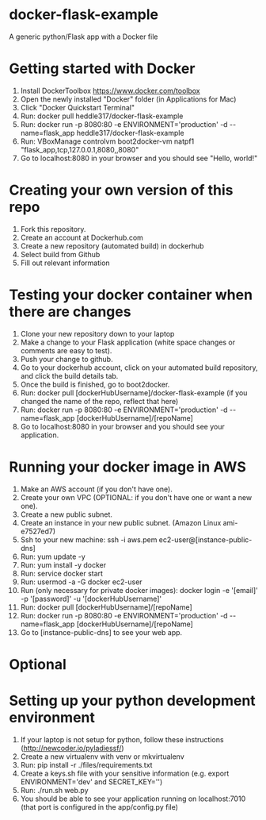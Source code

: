 # docker-flask-example
A generic python/Flask app with a Docker file

# Getting started with Docker
1. Install DockerToolbox https://www.docker.com/toolbox
2. Open the newly installed "Docker" folder (in Applications for Mac)
3. Click "Docker Quickstart Terminal"
3. Run: docker pull heddle317/docker-flask-example
4. Run: docker run -p 8080:80 -e ENVIRONMENT='production' -d --name=flask_app heddle317/docker-flask-example
5. Run: VBoxManage controlvm boot2docker-vm natpf1 "flask_app,tcp,127.0.0.1,8080,,8080"
6. Go to localhost:8080 in your browser and you should see "Hello, world!"

# Creating your own version of this repo
1. Fork this repository.
2. Create an account at Dockerhub.com
3. Create a new repository (automated build) in dockerhub
4. Select build from Github
5. Fill out relevant information

# Testing your docker container when there are changes
1. Clone your new repository down to your laptop
2. Make a change to your Flask application (white space changes or comments are easy to test).
3. Push your change to github.
4. Go to your dockerhub account, click on your automated build repository, and click the build details tab.
5. Once the build is finished, go to boot2docker.
6. Run: docker pull [dockerHubUsername]/docker-flask-example (if you changed the name of the repo, reflect that here)
7. Run: docker run -p 8080:80 -e ENVIRONMENT='production' -d --name=flask_app [dockerHubUsername]/[repoName]
8. Go to localhost:8080 in your browser and you should see your application.

# Running your docker image in AWS
1. Make an AWS account (if you don't have one).
2. Create your own VPC (OPTIONAL: if you don't have one or want a new one).
3. Create a new public subnet.
4. Create an instance in your new public subnet. (Amazon Linux ami-e7527ed7)
5. Ssh to your new machine: ssh -i aws.pem ec2-user@[instance-public-dns]
6. Run: yum update -y
7. Run: yum install -y docker
8. Run: service docker start
9. Run: usermod -a -G docker ec2-user
10. Run (only necessary for private docker images): docker login -e '[email]' -p '[password]' -u '[dockerHubUsername]'
11. Run: docker pull [dockerHubUsername]/[repoName]
12. Run: docker run -p 8080:80 -e ENVIRONMENT='production' -d --name=flask_app [dockerHubUsername]/[repoName]
13. Go to [instance-public-dns] to see your web app.

Optional
========================================
# Setting up your python development environment
1. If your laptop is not setup for python, follow these instructions (http://newcoder.io/pyladiessf/)
2. Create a new virtualenv with venv or mkvirtualenv
3. Run: pip install -r ./files/requirements.txt
4. Create a keys.sh file with your sensitive information (e.g. export ENVIRONMENT='dev' and SECRET_KEY='')
5. Run: ./run.sh web.py
6. You should be able to see your application running on localhost:7010 (that port is configured in the app/config.py file)
